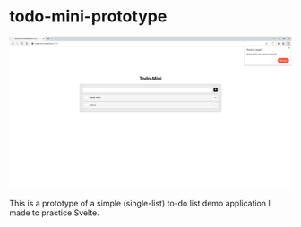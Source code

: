 # todo-mini-prototype


![](assets/20230226_134617_image.png)

This is a prototype of a simple (single-list) to-do list demo application
I made to practice Svelte.
